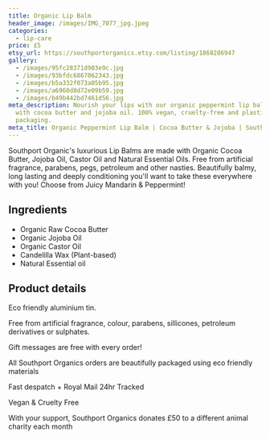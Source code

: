 ```yaml
---
title: Organic Lip Balm
header_image: /images/IMG_7077_jpg.jpeg
categories:
  - lip-care
price: £5
etsy_url: https://southportorganics.etsy.com/listing/1868286947
gallery:
  - /images/95fc28371d903e9c.jpg
  - /images/93bfdc6867062343.jpg
  - /images/b5a332f073a05b95.jpg
  - /images/a6968d8d72e09b59.jpg
  - /images/b49b442bd7461d56.jpg
meta_description: Nourish your lips with our organic peppermint lip balm made
  with cocoa butter and jojoba oil. 100% vegan, cruelty-free and plastic-free
  packaging.
meta_title: Organic Peppermint Lip Balm | Cocoa Butter & Jojoba | Southport Organics
---
```

Southport Organic's luxurious Lip Balms are made with Organic Cocoa Butter, Jojoba Oil, Castor Oil and Natural Essential Oils. Free from artificial fragrance, parabens, pegs, petroleum and other nasties. Beautifully balmy, long lasting and deeply conditioning you'll want to take these everywhere with you! Choose from Juicy Mandarin & Peppermint!

## Ingredients

- Organic Raw Cocoa Butter
- Organic Jojoba Oil
- Organic Castor Oil
- Candelilla Wax (Plant-based)
- Natural Essential oil

## Product details

Eco friendly aluminium tin.

Free from artificial fragrance, colour, parabens, sillicones, petroleum derivatives or sulphates.

Gift messages are free with every order!

All Southport Organics orders are beautifully packaged using eco friendly materials

Fast despatch + Royal Mail 24hr Tracked

Vegan & Cruelty Free

With your support, Southport Organics donates £50 to a different animal charity each month
